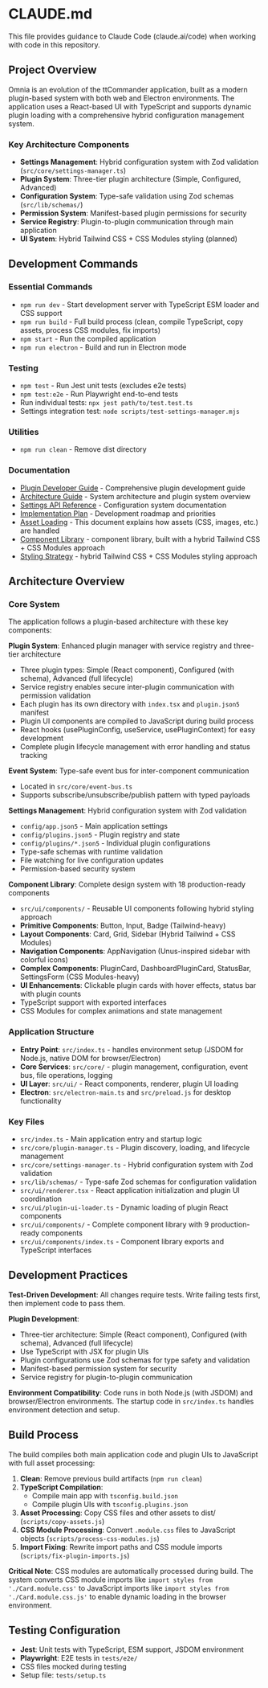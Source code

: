 # CLAUDE.md

This file provides guidance to Claude Code (claude.ai/code) when working with code in this repository.

## Project Overview

Omnia is an evolution of the ttCommander application, built as a modern plugin-based system with both web and Electron environments. The application uses a React-based UI with TypeScript and supports dynamic plugin loading with a comprehensive hybrid configuration management system.

### Key Architecture Components

- **Settings Management**: Hybrid configuration system with Zod validation (`src/core/settings-manager.ts`)
- **Plugin System**: Three-tier plugin architecture (Simple, Configured, Advanced)
- **Configuration System**: Type-safe validation using Zod schemas (`src/lib/schemas/`)
- **Permission System**: Manifest-based plugin permissions for security
- **Service Registry**: Plugin-to-plugin communication through main application
- **UI System**: Hybrid Tailwind CSS + CSS Modules styling (planned)

## Development Commands

### Essential Commands

- `npm run dev` - Start development server with TypeScript ESM loader and CSS support
- `npm run build` - Full build process (clean, compile TypeScript, copy assets, process CSS modules, fix imports)
- `npm start` - Run the compiled application
- `npm run electron` - Build and run in Electron mode

### Testing

- `npm test` - Run Jest unit tests (excludes e2e tests)
- `npm test:e2e` - Run Playwright end-to-end tests
- Run individual tests: `npx jest path/to/test.test.ts`
- Settings integration test: `node scripts/test-settings-manager.mjs`

### Utilities

- `npm run clean` - Remove dist directory

### Documentation

- [Plugin Developer Guide](./docs/PLUGIN_DEVELOPER_GUIDE.md) - Comprehensive plugin development guide
- [Architecture Guide](./docs/ARCHITECTURE.md) - System architecture and plugin system overview
- [Settings API Reference](./docs/SETTINGS_API.md) - Configuration system documentation
- [Implementation Plan](./docs/IMPLEMENTATION_PLAN.md) - Development roadmap and priorities
- [Asset Loading](./docs/ASSET_LOADING.md) - This document explains how assets (CSS, images, etc.) are handled
- [Component Library](./docs/COMPONENT_LIBRARY.md) - component library, built with a hybrid Tailwind CSS + CSS Modules approach
- [Styling Strategy](STYLING_STRATEGY.md) - hybrid Tailwind CSS + CSS Modules styling approach

## Architecture Overview

### Core System

The application follows a plugin-based architecture with these key components:

**Plugin System**: Enhanced plugin manager with service registry and three-tier architecture

- Three plugin types: Simple (React component), Configured (with schema), Advanced (full lifecycle)
- Service registry enables secure inter-plugin communication with permission validation
- Each plugin has its own directory with `index.tsx` and `plugin.json5` manifest
- Plugin UI components are compiled to JavaScript during build process
- React hooks (usePluginConfig, useService, usePluginContext) for easy development
- Complete plugin lifecycle management with error handling and status tracking

**Event System**: Type-safe event bus for inter-component communication

- Located in `src/core/event-bus.ts`
- Supports subscribe/unsubscribe/publish pattern with typed payloads

**Settings Management**: Hybrid configuration system with Zod validation

- `config/app.json5` - Main application settings
- `config/plugins.json5` - Plugin registry and state
- `config/plugins/*.json5` - Individual plugin configurations
- Type-safe schemas with runtime validation
- File watching for live configuration updates
- Permission-based security system

**Component Library**: Complete design system with 18 production-ready components

- `src/ui/components/` - Reusable UI components following hybrid styling approach
- **Primitive Components**: Button, Input, Badge (Tailwind-heavy)
- **Layout Components**: Card, Grid, Sidebar (Hybrid Tailwind + CSS Modules)
- **Navigation Components**: AppNavigation (Unus-inspired sidebar with colorful icons)
- **Complex Components**: PluginCard, DashboardPluginCard, StatusBar, SettingsForm (CSS Modules-heavy)
- **UI Enhancements**: Clickable plugin cards with hover effects, status bar with plugin counts
- TypeScript support with exported interfaces
- CSS Modules for complex animations and state management

### Application Structure

- **Entry Point**: `src/index.ts` - handles environment setup (JSDOM for Node.js, native DOM for browser/Electron)
- **Core Services**: `src/core/` - plugin management, configuration, event bus, file operations, logging
- **UI Layer**: `src/ui/` - React components, renderer, plugin UI loading
- **Electron**: `src/electron-main.ts` and `src/preload.js` for desktop functionality

### Key Files

- `src/index.ts` - Main application entry and startup logic
- `src/core/plugin-manager.ts` - Plugin discovery, loading, and lifecycle management
- `src/core/settings-manager.ts` - Hybrid configuration system with Zod validation
- `src/lib/schemas/` - Type-safe Zod schemas for configuration validation
- `src/ui/renderer.tsx` - React application initialization and plugin UI coordination
- `src/ui/plugin-ui-loader.ts` - Dynamic loading of plugin React components
- `src/ui/components/` - Complete component library with 9 production-ready components
- `src/ui/components/index.ts` - Component library exports and TypeScript interfaces

## Development Practices

**Test-Driven Development**: All changes require tests. Write failing tests first, then implement code to pass them.

**Plugin Development**:

- Three-tier architecture: Simple (React component), Configured (with schema), Advanced (full lifecycle)
- Use TypeScript with JSX for plugin UIs
- Plugin configurations use Zod schemas for type safety and validation
- Manifest-based permission system for security
- Service registry for plugin-to-plugin communication

**Environment Compatibility**: Code runs in both Node.js (with JSDOM) and browser/Electron environments. The startup code in `src/index.ts` handles environment detection and setup.

## Build Process

The build compiles both main application code and plugin UIs to JavaScript with full asset processing:

1. **Clean**: Remove previous build artifacts (`npm run clean`)
2. **TypeScript Compilation**: 
   - Compile main app with `tsconfig.build.json`
   - Compile plugin UIs with `tsconfig.plugins.json`
3. **Asset Processing**: Copy CSS files and other assets to dist/ (`scripts/copy-assets.js`)
4. **CSS Module Processing**: Convert `.module.css` files to JavaScript objects (`scripts/process-css-modules.js`)
5. **Import Fixing**: Rewrite import paths and CSS module imports (`scripts/fix-plugin-imports.js`)

**Critical Note**: CSS modules are automatically processed during build. The system converts CSS module imports like `import styles from './Card.module.css'` to JavaScript imports like `import styles from './Card.module.css.js'` to enable dynamic loading in the browser environment.

## Testing Configuration

- **Jest**: Unit tests with TypeScript, ESM support, JSDOM environment
- **Playwright**: E2E tests in `tests/e2e/`
- CSS files mocked during testing
- Setup file: `tests/setup.ts`
